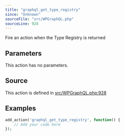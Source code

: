 ```yaml
---
title: "graphql_get_type_registry"
since: "Unknown"
sourceFile: "src/WPGraphQL.php"
sourceLine: 928
---
```



Fire an action when the Type Registry is returned

## Parameters

This action has no parameters.


## Source

This action is defined in [src/WPGraphQL.php:928](https://github.com/wp-graphql/wp-graphql/blob/develop/src/WPGraphQL.php#L928)


## Examples

```php
add_action('graphql_get_type_registry', function() {
    // Add your code here
});
```